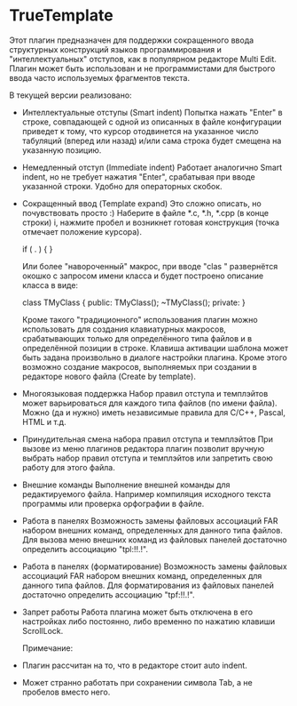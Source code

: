 TrueTemplate
============

Этот  плагин  предназначен   для  поддержки сокращенного ввода структурных
конструкций  языков  программирования  и  "интеллектуальных" отступов, как
в  популярном  редакторе  Multi  Edit.  Плагин  может  быть  использован и
не   программистами  для  быстрого  ввода  часто  используемых  фрагментов
текста.

В текущей версии реализовано:

 -  Интеллектуальные отступы (Smart indent)
    Попытка  нажать  "Enter"  в строке, совпадающей с одной из описанных в
    файле   конфигурации  приведет  к  тому,  что  курсор  отодвинется  на
    указанное  число  табуляций (вперед или назад) и/или сама строка будет
    смещена на указанную позицию.
 -  Немедленный отступ (Immediate indent)
    Работает  аналогично  Smart  indent,  но  не  требует нажатия "Enter",
    срабатывая при вводе указанной строки. Удобно для операторных скобок.
 -  Сокращенный ввод (Template expand)
    Это  сложно  описать, но почувствовать просто :) Наберите в файле *.c,
    *.h,  *.cpp  (в  конце  строки)  i, нажмите пробел и возникнет готовая
    конструкция (точка отмечает положение курсора).

    if ( . )
    {
    }

    Или  более "навороченный" макрос, при вводе "clas " развернётся окошко
с запросом имени класса и будет построено описание класса в виде:

    class TMyClass
    {
      public:
        TMyClass();
        ~TMyClass();
      private:
    }

    Кроме такого "традиционного" использования плагин  можно  использовать
для создания клавиатурных макросов, срабатывающих только для определённого
типа файлов и в определённой  позиции в строке.  Клавиша активации шаблона
может быть задана произвольно в диалоге настройки плагина.
    Кроме этого  возможно  создание  макросов,  выполняемых  при  создании
в редакторе нового файла (Create by template).

 -  Многоязыковая поддержка
    Набор  правил  отступа  и  темплэйтов  может варьироваться для каждого
    типа  файлов  (по  имени файла).  Можно (да и нужно) иметь независимые
    правила для C/C++, Pascal, HTML и т.д.

 -  Принудительная смена набора правил отступа и темплэйтов
    При вызове из меню плагинов редактора  плагин позволит вручную выбрать
    набор правил отступа и темплэйтов или запретить  свою работу для этого
    файла.

 -  Внешние команды
    Выполнение   внешней  команды   для   редактируемого  файла.  Например
    компиляция исходного текста программы или проверка орфографии в файле.

 -  Работа в панелях
    Возможность замены  файловых ассоциаций FAR  набором  внешних  команд,
    определенных для данного  типа файлов. Для вызова меню внешних команд
    из файловых панелей достаточно определить ассоциацию "tpl:!\!.!".

 -  Работа в панелях (форматирование)
    Возможность замены  файловых ассоциаций FAR  набором  внешних  команд,
    определенных для данного  типа файлов. Для форматирования из файловых
    панелей достаточно определить ассоциацию "tpf:!\!.!".

 -  Запрет работы
    Работа плагина может быть  отключена  в его настройках либо постоянно,
    либо временно по нажатию клавиши ScrollLock.

    Примечание:

 -  Плагин рассчитан на то, что в редакторе стоит auto indent.
 -  Может странно работать  при  сохранении  символа  Tab,  а  не пробелов
    вместо него.
